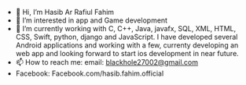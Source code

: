 - 👋 Hi, I’m Hasib Ar Rafiul Fahim
- 👀 I’m interested in app and Game development
- 🌱 I’m currently working with C, C++, Java, javafx, SQL, XML, HTML, CSS, Swift, python, django and JavaScript. I have developed several Android applications and working with a few, currenty developing an web app and looking forward to start ios development in near future.
- 📫 How to reach me: email: blackhole27002@gmail.com
- Facebook: Facebook.com/hasib.fahim.official

<!---
gl1tchyaf/gl1tchyaf is a ✨ special ✨ repository because its `README.md` (this file) appears on your GitHub profile.
You can click the Preview link to take a look at your changes.
--->
